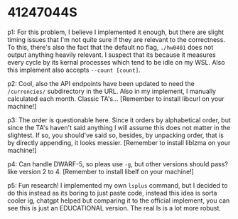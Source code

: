# 41247044S

p1: For this problem, I believe I implemented it enough, but there are slight timing issues that I'm not quite sure if they are relevant to the correctness. To this, there's also the fact that the default no flag, `./hw0401` does not output anything heavily relevant. I suspect that its because it measures every cycle by its kernal processes which tend to be idle on my WSL. Also this implement also accepts `--count [count]`.

p2: Cool, also the API endpoints have been updated to need the `/currencies/` subdirectory in the URL. Also in my implement, I manually calculated each month. Classic TA's... [Remember to install libcurl on your machine!]

p3: The order is questionable here. Since it orders by alphabetical order, but since the TA's haven't said anything I will assume this does not matter in the slightest. If so, you should've said so, besides, by unpacking order, that is by directly appending, it looks messier. [Remember to install liblzma on your machine!]

p4: Can handle DWARF-5, so pleas use `-g`, but other versions should pass? like version 2 to 4. [Remember to install libelf on your machine!]

p5: Fun research! I implemented my own `lsplus` command, but I decided to do this instead as its boring to just paste code, instead this idea is sorta cooler ig, chatgpt helped but comparing it to the official implement, you can see this is just an EDUCATIONAL version. The real ls is a lot more robust.